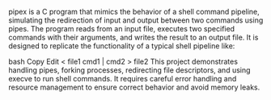 pipex is a C program that mimics the behavior of a shell command pipeline, simulating the redirection of input and output between two commands using pipes. The program reads from an input file, executes two specified commands with their arguments, and writes the result to an output file. It is designed to replicate the functionality of a typical shell pipeline like:

bash
Copy
Edit
< file1 cmd1 | cmd2 > file2
This project demonstrates handling pipes, forking processes, redirecting file descriptors, and using execve to run shell commands. It requires careful error handling and resource management to ensure correct behavior and avoid memory leaks.
